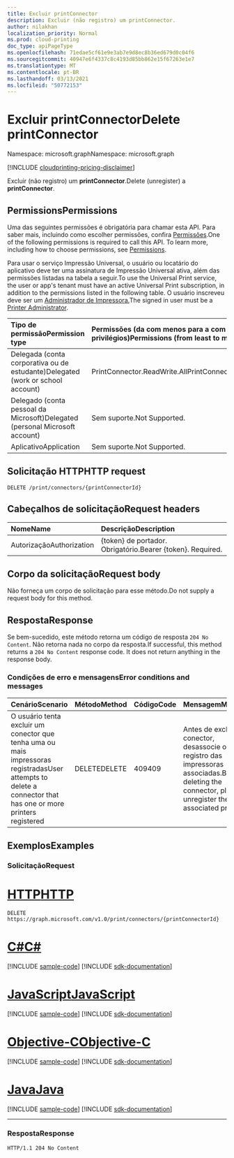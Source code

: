 ```yaml
---
title: Excluir printConnector
description: Excluir (não registro) um printConnector.
author: nilakhan
localization_priority: Normal
ms.prod: cloud-printing
doc_type: apiPageType
ms.openlocfilehash: 71edae5cf61e9e3ab7e9d8ec8b36ed679d0c04f6
ms.sourcegitcommit: 40947e6f4337c8c4193d85bb862e15f67263e1e7
ms.translationtype: MT
ms.contentlocale: pt-BR
ms.lasthandoff: 03/13/2021
ms.locfileid: "50772153"
---
```

# <a name="delete-printconnector"></a><span data-ttu-id="f8a91-103">Excluir printConnector</span><span class="sxs-lookup"><span data-stu-id="f8a91-103">Delete printConnector</span></span>
<span data-ttu-id="f8a91-104">Namespace: microsoft.graph</span><span class="sxs-lookup"><span data-stu-id="f8a91-104">Namespace: microsoft.graph</span></span>

[!INCLUDE [cloudprinting-pricing-disclaimer](../../includes/cloudprinting-pricing-disclaimer.md)]

<span data-ttu-id="f8a91-105">Excluir (não registro) um **printConnector**.</span><span class="sxs-lookup"><span data-stu-id="f8a91-105">Delete (unregister) a **printConnector**.</span></span>

## <a name="permissions"></a><span data-ttu-id="f8a91-106">Permissions</span><span class="sxs-lookup"><span data-stu-id="f8a91-106">Permissions</span></span>
<span data-ttu-id="f8a91-p101">Uma das seguintes permissões é obrigatória para chamar esta API. Para saber mais, incluindo como escolher permissões, confira [Permissões](/graph/permissions-reference).</span><span class="sxs-lookup"><span data-stu-id="f8a91-p101">One of the following permissions is required to call this API. To learn more, including how to choose permissions, see [Permissions](/graph/permissions-reference).</span></span>

<span data-ttu-id="f8a91-109">Para usar o serviço Impressão Universal, o usuário ou locatário do aplicativo deve ter uma assinatura de Impressão Universal ativa, além das permissões listadas na tabela a seguir.</span><span class="sxs-lookup"><span data-stu-id="f8a91-109">To use the Universal Print service, the user or app's tenant must have an active Universal Print subscription, in addition to the permissions listed in the following table.</span></span> <span data-ttu-id="f8a91-110">O usuário inscreveu deve ser um [Administrador de Impressora.](/azure/active-directory/users-groups-roles/directory-assign-admin-roles#printer-administrator)</span><span class="sxs-lookup"><span data-stu-id="f8a91-110">The signed in user must be a [Printer Administrator](/azure/active-directory/users-groups-roles/directory-assign-admin-roles#printer-administrator).</span></span>

|<span data-ttu-id="f8a91-111">Tipo de permissão</span><span class="sxs-lookup"><span data-stu-id="f8a91-111">Permission type</span></span> | <span data-ttu-id="f8a91-112">Permissões (da com menos para a com mais privilégios)</span><span class="sxs-lookup"><span data-stu-id="f8a91-112">Permissions (from least to most privileged)</span></span> |
|:---------------|:--------------------------------------------|
|<span data-ttu-id="f8a91-113">Delegada (conta corporativa ou de estudante)</span><span class="sxs-lookup"><span data-stu-id="f8a91-113">Delegated (work or school account)</span></span>| <span data-ttu-id="f8a91-114">PrintConnector.ReadWrite.All</span><span class="sxs-lookup"><span data-stu-id="f8a91-114">PrintConnector.ReadWrite.All</span></span> |
|<span data-ttu-id="f8a91-115">Delegado (conta pessoal da Microsoft)</span><span class="sxs-lookup"><span data-stu-id="f8a91-115">Delegated (personal Microsoft account)</span></span>|<span data-ttu-id="f8a91-116">Sem suporte.</span><span class="sxs-lookup"><span data-stu-id="f8a91-116">Not Supported.</span></span>|
|<span data-ttu-id="f8a91-117">Aplicativo</span><span class="sxs-lookup"><span data-stu-id="f8a91-117">Application</span></span>|<span data-ttu-id="f8a91-118">Sem suporte.</span><span class="sxs-lookup"><span data-stu-id="f8a91-118">Not Supported.</span></span>|

## <a name="http-request"></a><span data-ttu-id="f8a91-119">Solicitação HTTP</span><span class="sxs-lookup"><span data-stu-id="f8a91-119">HTTP request</span></span>

<!-- {
  "blockType": "ignored"
}
-->
``` http
DELETE /print/connectors/{printConnectorId}
```

## <a name="request-headers"></a><span data-ttu-id="f8a91-120">Cabeçalhos de solicitação</span><span class="sxs-lookup"><span data-stu-id="f8a91-120">Request headers</span></span>
|<span data-ttu-id="f8a91-121">Nome</span><span class="sxs-lookup"><span data-stu-id="f8a91-121">Name</span></span>|<span data-ttu-id="f8a91-122">Descrição</span><span class="sxs-lookup"><span data-stu-id="f8a91-122">Description</span></span>|
|:---|:---|
|<span data-ttu-id="f8a91-123">Autorização</span><span class="sxs-lookup"><span data-stu-id="f8a91-123">Authorization</span></span>|<span data-ttu-id="f8a91-p103">{token} de portador. Obrigatório.</span><span class="sxs-lookup"><span data-stu-id="f8a91-p103">Bearer {token}. Required.</span></span>|

## <a name="request-body"></a><span data-ttu-id="f8a91-126">Corpo da solicitação</span><span class="sxs-lookup"><span data-stu-id="f8a91-126">Request body</span></span>
<span data-ttu-id="f8a91-127">Não forneça um corpo de solicitação para esse método.</span><span class="sxs-lookup"><span data-stu-id="f8a91-127">Do not supply a request body for this method.</span></span>

## <a name="response"></a><span data-ttu-id="f8a91-128">Resposta</span><span class="sxs-lookup"><span data-stu-id="f8a91-128">Response</span></span>
<span data-ttu-id="f8a91-p104">Se bem-sucedido, este método retorna um código de resposta `204 No Content`. Não retorna nada no corpo da resposta.</span><span class="sxs-lookup"><span data-stu-id="f8a91-p104">If successful, this method returns a `204 No Content` response code. It does not return anything in the response body.</span></span>

### <a name="error-conditions-and-messages"></a><span data-ttu-id="f8a91-131">Condições de erro e mensagens</span><span class="sxs-lookup"><span data-stu-id="f8a91-131">Error conditions and messages</span></span>

|<span data-ttu-id="f8a91-132">Cenário</span><span class="sxs-lookup"><span data-stu-id="f8a91-132">Scenario</span></span>|<span data-ttu-id="f8a91-133">Método</span><span class="sxs-lookup"><span data-stu-id="f8a91-133">Method</span></span>|<span data-ttu-id="f8a91-134">Código</span><span class="sxs-lookup"><span data-stu-id="f8a91-134">Code</span></span>|<span data-ttu-id="f8a91-135">Mensagem</span><span class="sxs-lookup"><span data-stu-id="f8a91-135">Message</span></span>|
|--------|------|----|-------|
|<span data-ttu-id="f8a91-136">O usuário tenta excluir um conector que tenha uma ou mais impressoras registradas</span><span class="sxs-lookup"><span data-stu-id="f8a91-136">User attempts to delete a connector that has one or more printers registered</span></span>|<span data-ttu-id="f8a91-137">DELETE</span><span class="sxs-lookup"><span data-stu-id="f8a91-137">DELETE</span></span>|<span data-ttu-id="f8a91-138">409</span><span class="sxs-lookup"><span data-stu-id="f8a91-138">409</span></span>|<span data-ttu-id="f8a91-139">Antes de excluir o conector, desassocie o registro das impressoras associadas.</span><span class="sxs-lookup"><span data-stu-id="f8a91-139">Before deleting the connector, please unregister the associated printers.</span></span>|

## <a name="examples"></a><span data-ttu-id="f8a91-140">Exemplos</span><span class="sxs-lookup"><span data-stu-id="f8a91-140">Examples</span></span>

### <a name="request"></a><span data-ttu-id="f8a91-141">Solicitação</span><span class="sxs-lookup"><span data-stu-id="f8a91-141">Request</span></span>

# <a name="http"></a>[<span data-ttu-id="f8a91-142">HTTP</span><span class="sxs-lookup"><span data-stu-id="f8a91-142">HTTP</span></span>](#tab/http)
<!-- {
  "blockType": "request",
  "name": "delete_printconnector"
}
-->
``` http
DELETE https://graph.microsoft.com/v1.0/print/connectors/{printConnectorId}
```
# <a name="c"></a>[<span data-ttu-id="f8a91-143">C#</span><span class="sxs-lookup"><span data-stu-id="f8a91-143">C#</span></span>](#tab/csharp)
[!INCLUDE [sample-code](../includes/snippets/csharp/delete-printconnector-csharp-snippets.md)]
[!INCLUDE [sdk-documentation](../includes/snippets/snippets-sdk-documentation-link.md)]

# <a name="javascript"></a>[<span data-ttu-id="f8a91-144">JavaScript</span><span class="sxs-lookup"><span data-stu-id="f8a91-144">JavaScript</span></span>](#tab/javascript)
[!INCLUDE [sample-code](../includes/snippets/javascript/delete-printconnector-javascript-snippets.md)]
[!INCLUDE [sdk-documentation](../includes/snippets/snippets-sdk-documentation-link.md)]

# <a name="objective-c"></a>[<span data-ttu-id="f8a91-145">Objective-C</span><span class="sxs-lookup"><span data-stu-id="f8a91-145">Objective-C</span></span>](#tab/objc)
[!INCLUDE [sample-code](../includes/snippets/objc/delete-printconnector-objc-snippets.md)]
[!INCLUDE [sdk-documentation](../includes/snippets/snippets-sdk-documentation-link.md)]

# <a name="java"></a>[<span data-ttu-id="f8a91-146">Java</span><span class="sxs-lookup"><span data-stu-id="f8a91-146">Java</span></span>](#tab/java)
[!INCLUDE [sample-code](../includes/snippets/java/delete-printconnector-java-snippets.md)]
[!INCLUDE [sdk-documentation](../includes/snippets/snippets-sdk-documentation-link.md)]

---



### <a name="response"></a><span data-ttu-id="f8a91-147">Resposta</span><span class="sxs-lookup"><span data-stu-id="f8a91-147">Response</span></span>
<!-- {
  "blockType": "response",
  "truncated": true
}
-->
``` http
HTTP/1.1 204 No Content
```


